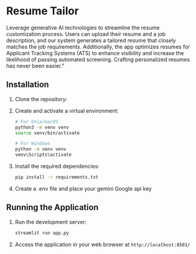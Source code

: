 # Resume Tailor
Leverage generative AI technologies to streamline the resume customization process. Users can upload their resume and a job description, and our system generates a tailored resume that closely matches the job requirements. Additionally, the app optimizes resumes for Applicant Tracking Systems (ATS) to enhance visibility and increase the likelihood of passing automated screening. Crafting personalized resumes has never been easier."

## Installation

1. Clone the repository:

2. Create and activate a virtual environment:

    ```bash
    # For Unix/macOS
    python3 -m venv venv
    source venv/bin/activate

    # For Windows
    python -m venv venv
    venv\Scripts\activate
    ```
3.  Install the required dependencies:
   
     ```bash
    pip install -r requirements.txt
    ```
5.  Create a .env file and place your gemini Google api key

## Running the Application

1. Run the development server:

    ```bash
    streamlit run app.py
    ```

2. Access the application in your web browser at `http://localhost:8501/`
